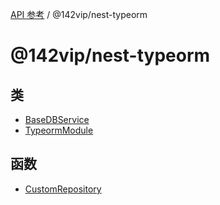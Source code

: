 [API 参考](../../index.md) / @142vip/nest-typeorm

# @142vip/nest-typeorm

## 类

- [BaseDBService](classes/BaseDBService.md)
- [TypeormModule](classes/TypeormModule.md)

## 函数

- [CustomRepository](functions/CustomRepository.md)
